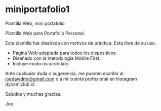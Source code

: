 # miniportafolio1
Plantilla Web, mini portafolio

Plantilla Web para Portafolio Personal.

Esta plantilla fue diseñada con motivos de práctica. Esta libre de su uso.

 - Página Web adaptada para todos los dispositivos.
 - Diseñado con la metodología Mobile First.
 - Incluye modo oscuro/claro.

Ante cualquier duda o sugerencia, me pueden escribir al joedavidmr@gmail.com o a mi cuenta profesional en Instagram dynamiclub.cl.

Saludos y muchas gracias.

Joe.
